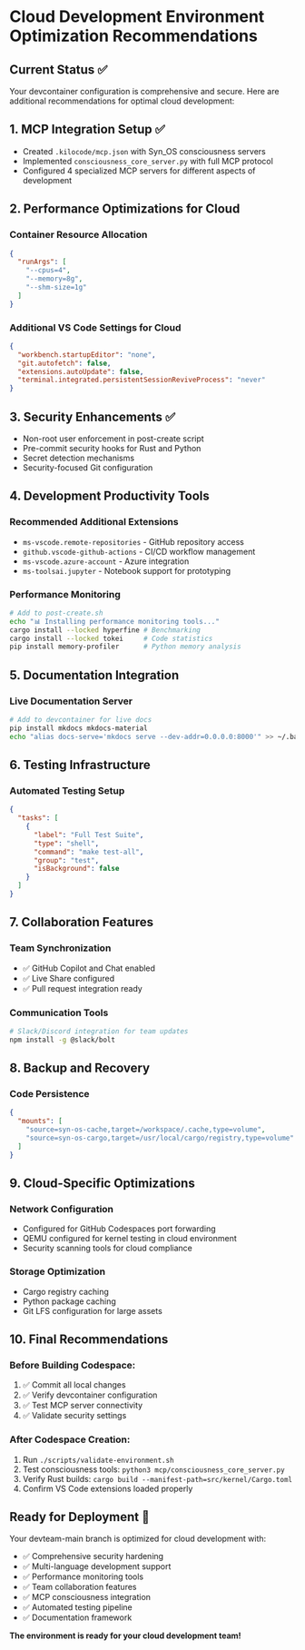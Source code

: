# Cloud Development Environment Optimization Recommendations

## Current Status ✅
Your devcontainer configuration is comprehensive and secure. Here are additional recommendations for optimal cloud development:

## 1. MCP Integration Setup ✅
- Created `.kilocode/mcp.json` with Syn_OS consciousness servers
- Implemented `consciousness_core_server.py` with full MCP protocol
- Configured 4 specialized MCP servers for different aspects of development

## 2. Performance Optimizations for Cloud

### Container Resource Allocation
```json
{
  "runArgs": [
    "--cpus=4",
    "--memory=8g",
    "--shm-size=1g"
  ]
}
```

### Additional VS Code Settings for Cloud
```json
{
  "workbench.startupEditor": "none",
  "git.autofetch": false,
  "extensions.autoUpdate": false,
  "terminal.integrated.persistentSessionReviveProcess": "never"
}
```

## 3. Security Enhancements ✅
- Non-root user enforcement in post-create script
- Pre-commit security hooks for Rust and Python
- Secret detection mechanisms
- Security-focused Git configuration

## 4. Development Productivity Tools

### Recommended Additional Extensions
- `ms-vscode.remote-repositories` - GitHub repository access
- `github.vscode-github-actions` - CI/CD workflow management
- `ms-vscode.azure-account` - Azure integration
- `ms-toolsai.jupyter` - Notebook support for prototyping

### Performance Monitoring
```bash
# Add to post-create.sh
echo "📊 Installing performance monitoring tools..."
cargo install --locked hyperfine # Benchmarking
cargo install --locked tokei     # Code statistics
pip install memory-profiler      # Python memory analysis
```

## 5. Documentation Integration

### Live Documentation Server
```bash
# Add to devcontainer for live docs
pip install mkdocs mkdocs-material
echo "alias docs-serve='mkdocs serve --dev-addr=0.0.0.0:8000'" >> ~/.bashrc
```

## 6. Testing Infrastructure

### Automated Testing Setup
```json
{
  "tasks": [
    {
      "label": "Full Test Suite",
      "type": "shell", 
      "command": "make test-all",
      "group": "test",
      "isBackground": false
    }
  ]
}
```

## 7. Collaboration Features

### Team Synchronization
- ✅ GitHub Copilot and Chat enabled
- ✅ Live Share configured
- ✅ Pull request integration ready

### Communication Tools
```bash
# Slack/Discord integration for team updates
npm install -g @slack/bolt
```

## 8. Backup and Recovery

### Code Persistence
```json
{
  "mounts": [
    "source=syn-os-cache,target=/workspace/.cache,type=volume",
    "source=syn-os-cargo,target=/usr/local/cargo/registry,type=volume"
  ]
}
```

## 9. Cloud-Specific Optimizations

### Network Configuration
- Configured for GitHub Codespaces port forwarding
- QEMU configured for kernel testing in cloud environment
- Security scanning tools for cloud compliance

### Storage Optimization
- Cargo registry caching
- Python package caching
- Git LFS configuration for large assets

## 10. Final Recommendations

### Before Building Codespace:
1. ✅ Commit all local changes
2. ✅ Verify devcontainer configuration
3. ✅ Test MCP server connectivity
4. ✅ Validate security settings

### After Codespace Creation:
1. Run `./scripts/validate-environment.sh`
2. Test consciousness tools: `python3 mcp/consciousness_core_server.py`
3. Verify Rust builds: `cargo build --manifest-path=src/kernel/Cargo.toml`
4. Confirm VS Code extensions loaded properly

## Ready for Deployment 🚀

Your devteam-main branch is optimized for cloud development with:
- ✅ Comprehensive security hardening
- ✅ Multi-language development support  
- ✅ Performance monitoring tools
- ✅ Team collaboration features
- ✅ MCP consciousness integration
- ✅ Automated testing pipeline
- ✅ Documentation framework

**The environment is ready for your cloud development team!**
